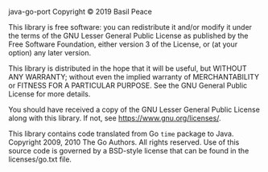 java-go-port
Copyright © 2019  Basil Peace

This library is free software: you can redistribute it and/or modify
it under the terms of the GNU Lesser General Public License
as published by the Free Software Foundation, either version 3
of the License, or (at your option) any later version.

This library is distributed in the hope that it will be useful,
but WITHOUT ANY WARRANTY; without even the implied warranty of
MERCHANTABILITY or FITNESS FOR A PARTICULAR PURPOSE.  See the
GNU General Public License for more details.

You should have received a copy of the GNU Lesser General Public License
along with this library.  If not, see <https://www.gnu.org/licenses/>.


This library contains code translated
from Go `time` package to Java.
Copyright 2009, 2010 The Go Authors. All rights reserved.
Use of this source code is governed by a BSD-style
license that can be found in the licenses/go.txt file.
